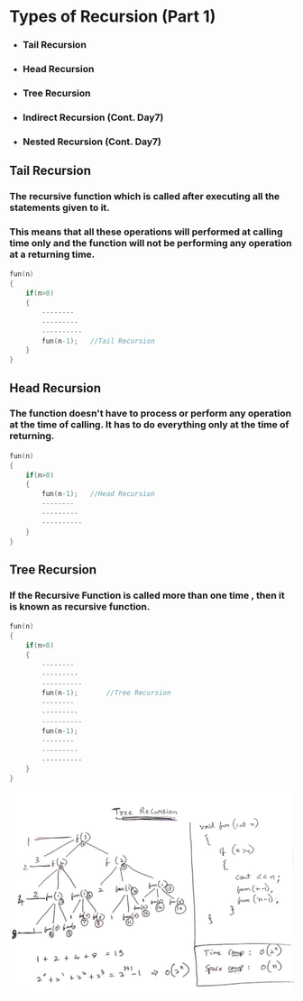 # Types of Recursion (Part 1)

* ### Tail Recursion
* ### Head Recursion
* ### Tree Recursion
* ### Indirect Recursion (Cont. **Day7**)
* ### Nested Recursion  (Cont. **Day7**)


## **Tail Recursion**

### The recursive function which is called after executing all the statements given to it.


### This means that all these operations will performed at calling time only and the function will not be performing any operation at a returning time.

```cpp
fun(n)
{
    if(n>0)
    {
        --------
        ---------
        ----------
        fun(n-1);   //Tail Recursion
    }
}
```

## **Head Recursion**

### The function doesn't have to process or perform any operation at the time of calling. It has to do everything only at the time of returning.

```cpp
fun(n)
{
    if(n>0)
    {
        fun(n-1);   //Head Recursion
        --------
        ---------
        ----------
    }
}
```

## **Tree Recursion**

### If the Recursive Function is called more than one time , then it is known as recursive function.
```cpp
fun(n)
{
    if(n>0)
    {
        --------
        ---------
        ----------
        fun(n-1);       //Tree Recursion
        --------
        ---------
        ----------
        fun(n-1);
        --------
        ---------
        ----------
    }
}
```
<img src="tree_recursion.jpeg" width="700">
